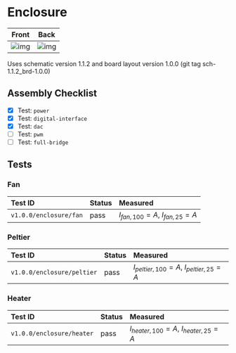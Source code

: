 # Enclosure

| Front | Back |
| ------------- | -------------- |
| ![img](./instance_1_enclosure_front.jpg)  | ![img](./instance_1_enclosure_back.jpg) |

Uses schematic version 1.1.2 and board layout version 1.0.0 (git tag sch-1.1.2_brd-1.0.0)

## Assembly Checklist

- [x] Test: `power`
- [x] Test: `digital-interface`
- [x] Test: `dac`
- [ ] Test: `pwm`
- [ ] Test: `full-bridge`

## Tests

### Fan

| Test ID | Status | Measured |
| :------ | ------ | :------- |
| `v1.0.0/enclosure/fan` | pass | $I_{fan,100} =  A$, $I_{fan,25} =  A$|

### Peltier

| Test ID | Status | Measured |
| :------ | ------ | :------- |
| `v1.0.0/enclosure/peltier` | pass | $I_{peltier,100} =  A$, $I_{peltier,25} =  A$|

### Heater

| Test ID | Status | Measured |
| :------ | ------ | :------- |
| `v1.0.0/enclosure/heater` | pass | $I_{heater,100} =  A$, $I_{heater,25} =  A$|

